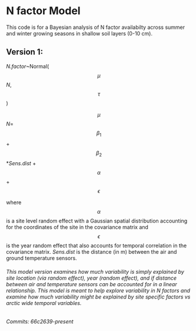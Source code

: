 # N factor Model
This code is for a Bayesian analysis of N factor availabilty across summer and winter growing seasons in shallow soil layers (0-10 cm). 

## Version 1:

_N.factor_~Normal(_$$\mu$$N_,$$\tau$$)

_$$\mu$$N_= $$\beta_1$$+$$\beta_2$$*_Sens.dist_ + $$\alpha$$ + $$\epsilon$$
 
 where $$\alpha$$ is a site level random effect with a Gaussian spatial distribution accounting for the coordinates of the site in the covariance matrix and $$\epsilon$$ is the year random effect that also accounts for temporal correlation in the covariance matrix. _Sens.dist_ is the distance (in m) between the air and ground temperature sensors.

###### _This model version examines how much variability is simply explained by site location (via random effect), year (random effect), and if distance between air and temperature sensors can be accounted for in a linear relationship. This model is meant to help explore variability in N factors and examine how much variability might be explained by site specific factors vs arctic wide temporal variables._  
_Commits: 66c2639-present_ 
